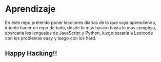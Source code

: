 # Aprendizaje

En este repo pretendo poner lecciones diarias de lo que vaya aprendiendo, intento hacer un repo de todo, desde lo mas basico hasta lo mas complejo, abarcaria los lenguajes de JavaScript y Python, luego pasaria a Leetcode con los problemas easy y luego con los hard.

## Happy Hacking!!
